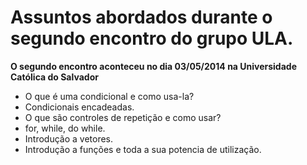 
<h1>Assuntos abordados durante o segundo encontro do grupo ULA.</h1>

<b>O segundo encontro aconteceu no dia 03/05/2014 na Universidade Católica do Salvador</b>

<ul>
	<li>O que é uma condicional e como usa-la? </li>
	<li>Condicionais encadeadas. </li>
	<li>O que são controles de repetição e como usar? </li>
	<li>for, while, do while. </li>
	<li>Introdução a vetores. </li>
	<li>Introdução a funções e toda a sua potencia de utilização. </li>
</ul>
	
</ul>